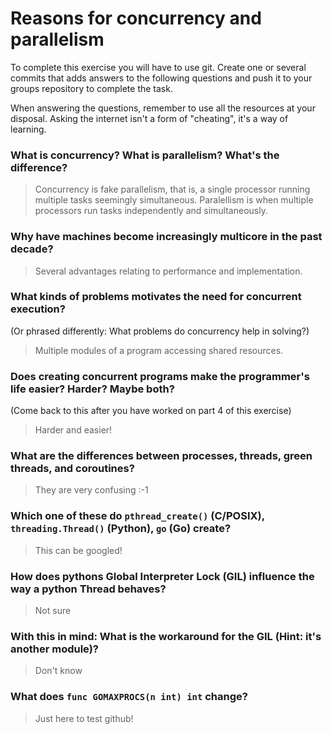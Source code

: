 # Reasons for concurrency and parallelism


To complete this exercise you will have to use git. Create one or several commits that adds answers to the following questions and push it to your groups repository to complete the task.

When answering the questions, remember to use all the resources at your disposal. Asking the internet isn't a form of "cheating", it's a way of learning.

 ### What is concurrency? What is parallelism? What's the difference?
 > Concurrency is fake parallelism, that is, a single processor running multiple tasks seemingly simultaneous. 
	Paralellism is when multiple processors run tasks independently and simultaneously.
 
 ### Why have machines become increasingly multicore in the past decade?
 > Several advantages relating to performance and implementation.
 
 ### What kinds of problems motivates the need for concurrent execution?
 (Or phrased differently: What problems do concurrency help in solving?)
 > Multiple modules of a program accessing shared resources.
 
 ### Does creating concurrent programs make the programmer's life easier? Harder? Maybe both?
 (Come back to this after you have worked on part 4 of this exercise)
 > Harder and easier!
 
 ### What are the differences between processes, threads, green threads, and coroutines?
 > They are very confusing :-1
 
 ### Which one of these do `pthread_create()` (C/POSIX), `threading.Thread()` (Python), `go` (Go) create?
 > This can be googled!
 
 ### How does pythons Global Interpreter Lock (GIL) influence the way a python Thread behaves?
 > Not sure
 
 ### With this in mind: What is the workaround for the GIL (Hint: it's another module)?
 > Don't know
 
 ### What does `func GOMAXPROCS(n int) int` change? 
 > Just here to test github!
